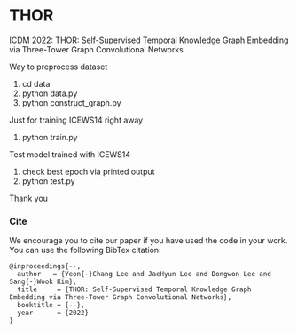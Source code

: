 # THOR
ICDM 2022: THOR: Self-Supervised Temporal Knowledge Graph Embedding via Three-Tower Graph Convolutional Networks

Way to preprocess dataset
1. cd data
2. python data.py
3. python construct_graph.py

Just for training ICEWS14 right away
1. python train.py

Test model trained with ICEWS14
1. check best epoch via printed output
2. python test.py

Thank you


### Cite
We encourage you to cite our paper if you have used the code in your work. You can use the following BibTex citation:
```
@inproceedings{--,
  author   = {Yeon{-}Chang Lee and JaeHyun Lee and Dongwon Lee and Sang{-}Wook Kim},
  title     = {THOR: Self-Supervised Temporal Knowledge Graph Embedding via Three-Tower Graph Convolutional Networks},
  booktitle = {--},      
  year      = {2022}
}
